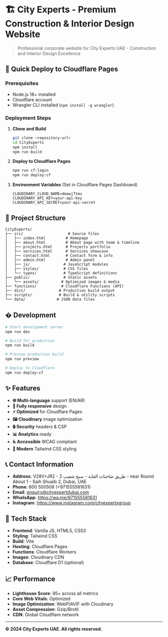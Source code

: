# 🏗️ City Experts - Premium Construction & Interior Design Website

> Professional corporate website for City Experts UAE - Construction and Interior Design Excellence

## 🚀 Quick Deploy to Cloudflare Pages

### Prerequisites
- Node.js 18+ installed
- Cloudflare account
- Wrangler CLI installed (`npm install -g wrangler`)

### Deployment Steps

1. **Clone and Build**
   ```bash
   git clone <repository-url>
   cd CityExperts
   npm install
   npm run build
   ```

2. **Deploy to Cloudflare Pages**
   ```bash
   npm run cf:login
   npm run deploy:cf
   ```

3. **Environment Variables** (Set in Cloudflare Pages Dashboard)
   ```
   CLOUDINARY_CLOUD_NAME=dmawj7tmu
   CLOUDINARY_API_KEY=your-api-key
   CLOUDINARY_API_SECRET=your-api-secret
   ```

## 📁 Project Structure

```
CityExperts/
├── src/                    # Source files
│   ├── index.html         # Homepage
│   ├── about.html         # About page with team & timeline
│   ├── projects.html      # Projects portfolio
│   ├── services.html      # Services showcase
│   ├── contact.html       # Contact form & info
│   ├── admin.html         # Admin panel
│   ├── js/               # JavaScript modules
│   ├── styles/           # CSS files
│   └── types/            # TypeScript definitions
├── public/               # Static assets
│   └── assets/          # Optimized images & media
├── functions/           # Cloudflare Functions (API)
├── dist/               # Production build output
├── scripts/            # Build & utility scripts
└── data/              # JSON data files
```

## �️ Development

```bash
# Start development server
npm run dev

# Build for production
npm run build

# Preview production build
npm run preview

# Deploy to Cloudflare
npm run deploy:cf
```

## ✨ Features

- **🌐 Multi-language** support (EN/AR)
- **📱 Fully responsive** design
- **⚡ Optimized** for Cloudflare Pages
- **🖼️ Cloudinary** image optimization
- **🔒 Security** headers & CSP
- **📊 Analytics** ready
- **♿ Accessible** WCAG compliant
- **🎨 Modern** Tailwind CSS styling

## 📞 Contact Information

- **Address**: V28V+JR2 - 2 طريق شاحنات الفاية - سيح شعيب - near Round About 1 - Saih Shuaib 2, Dubai, UAE
- **Phone**: 600 500508 (+971555581631)
- **Email**: enquiry@cityexpertdubai.com
- **WhatsApp**: https://wa.me/971555581631
- **Instagram**: https://www.instagram.com/cityexpertsgroup

## 🌟 Tech Stack

- **Frontend**: Vanilla JS, HTML5, CSS3
- **Styling**: Tailwind CSS
- **Build**: Vite
- **Hosting**: Cloudflare Pages
- **Functions**: Cloudflare Workers
- **Images**: Cloudinary CDN
- **Database**: Cloudflare D1 (optional)

## 📈 Performance

- **Lighthouse Score**: 95+ across all metrics
- **Core Web Vitals**: Optimized
- **Image Optimization**: WebP/AVIF with Cloudinary
- **Asset Compression**: Gzip/Brotli
- **CDN**: Global Cloudflare network

---

**© 2024 City Experts UAE. All rights reserved.**